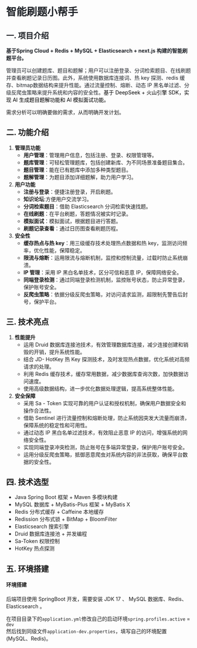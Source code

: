 # <font style="color:rgb(31, 35, 40);">智能刷题小帮手</font>
## <font style="color:rgb(31, 35, 40);">一. 项目介绍</font>
**<font style="color:rgb(31, 35, 40);">基于Spring Cloud + Redis + MySQL + Elasticsearch + next.js 构建的智能刷题平台。</font>**

<font style="color:rgb(31, 35, 40);">管理员可以创建题库、题目和题解；用户可以注册登录、分词检索题目、在线刷题并查看刷题记录日历图。此外，系统使用数据库连接词、热 key 探测、redis 缓存、bitmap数据结构来提升性能。通过流量控制、熔断、动态 IP 黑名单过滤、分级反爬虫策略来提升系统和内容的安全性。</font><font style="color:black;">基于 DeepSeek + 火山引擎 SDK，实现 AI 生成题目题解功能和 AI 模拟面试功能。</font>

需求分析可以明确要做的需求，从而明确开发计划。

## 二. 功能介绍
1. **管理员功能**
    - **用户管理**：管理用户信息，包括注册、登录、权限管理等。
    - **题库管理**：可轻松管理题库，包括创建新库、为不同场景准备题目集合。
    - **题目管理**：能在已有题库中添加多种类型题目。
    - **题解管理**：为题目添加详细题解，助力用户学习。
2. **用户功能**
    - **注册与登录**：便捷注册登录，开启刷题。
    - **知识论坛**:方便用户交流学习。
    - **分词检索题目**：借助 Elasticsearch 分词检索快速找题。
    - **在线刷题**：在平台刷题，答题情况被实时记录。
    - **模拟面试**：模拟面试，根据题目进行答题。
    - **刷题记录查看**：通过日历图查看刷题历程。
3. **安全性**
    - **缓存热点与热 key**：用三级缓存技术处理热点数据和热 key，监测访问频率，优化性能，保障稳定。
    - **限流与熔断**：运用限流与熔断机制，监控和控制流量，过载时防止系统崩溃。
    - **IP 管理**：采用 IP 黑白名单技术，区分可信和恶意 IP，保障网络安全。
    - **同端登录检测**：通过同端登录检测机制，监控账号状态，防止异常登录，保护账号安全。
    - **反爬虫策略**：依据分级反爬虫策略，对访问请求监测，超限制先警告后封号，保护平台。

## 三. 技术亮点
1. **性能提升**
    - 运用 Druid 数据库连接池技术，有效管理数据库连接，减少连接创建和销毁的开销，提升系统性能。
    - 结合 JD- HotKey 热 Key 探测技术，及时发现热点数据，优化系统对高频请求的处理。
    - 利用 Redis 缓存技术，缓存常用数据，减少数据库查询次数，加快数据访问速度。
    - 使用高级数据结构，进一步优化数据处理逻辑，提高系统整体性能。
2. **安全保障**
    - 采用 Sa - Token 实现可靠的用户认证和授权机制，确保用户数据安全和操作合法性。
    - 借助 Sentinel 进行流量控制和熔断处理，防止系统因突发大流量而崩溃，保障系统的稳定性和可用性。
    - 通过动态 IP 黑白名单过滤技术，有效阻止恶意 IP 的访问，增强系统的网络安全性。
    - 实现同端登录冲突检测，防止账号在多端异常登录，保护用户账号安全。
    - 运用分级反爬虫策略，抵御恶意爬虫对系统内容的非法获取，确保平台数据的安全性。

## 四. 技术选型
+ Java Spring Boot 框架 + Maven 多模块构建
+ MySQL 数据库 + MyBatis-Plus 框架 + MyBatis X
+ Redis 分布式缓存 + Caffeine 本地缓存
+ Redission 分布式锁 + BitMap + BloomFilter
+ Elasticsearch 搜索引擎
+ Druid 数据库连接池 + 并发编程
+ Sa-Token 权限控制
+ HotKey 热点探测

## 五. 环境搭建
#### 环境搭建
后端项目使用 SpringBoot 开发，需要安装 JDK 17 、 MySQL 数据库、Redis、Elasticsearch 。

在项目目录下的`application.yml`修改自己的启动环境`spring.profiles.active` = `dev`  
然后找到同级文件`application-dev.properties`，填写自己的环境配置(MySQL、Redis)。

